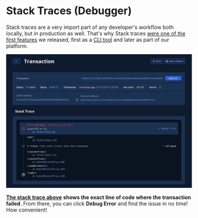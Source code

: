 # Stack Traces \(Debugger\)

Stack traces are a very import part of any developer's workflow both locally, but in production as well. That's why Stack traces [were one of the first features](http://blog.tenderly.co/improving-smart-contract-development-with-tenderly-and-human-readable-stack-traces/?utm_source=blog&utm_medium=post&utm_campaign=10_ways&utm_content=first_features) we released, first as a [CLI tool](https://github.com/Tenderly/tenderly-cli) and later as part of our platform.

![](../../../.gitbook/assets/image%20%2833%29.png)

[**The stack trace above**](https://dashboard.tenderly.co/tx/main/0x66016977d78e01a8ff0609f14ec6fc8caf95db6c666e86ac589bd76942688db0?utm_source=blog&utm_medium=post&utm_campaign=10_ways&utm_content=stack_trace) **shows the exact line of code where the transaction failed**. From there, you can click **Debug Error** and find the issue in no time! How convenient!

